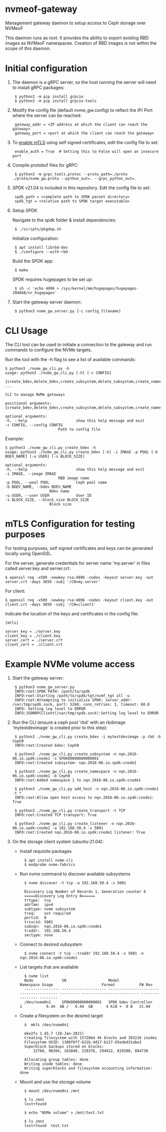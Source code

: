 # nvmeof-gateway

Management gateway daemon to setup access to Ceph storage over NVMeoF 

This daemon runs as root. It provides the ability to export existing RBD images as NVMeoF namespaces. Creation of RBD images is not within the scope of this daemon.

# Initial configuration

1. The daemon is a gRPC server, so the host running the server will need to install gRPC packages:

		$ python3 -m pip install grpcio
		$ python3 -m pip install grpcio-tools
		
2. Modify the config file (default nvme_gw.config) to reflect the IP/ Port where the server can be reached:

		gateway_addr = <IP address at which the client can reach the gateway>
		gateway_port = <port at which the client can reach the gateway>
	
3. To [enable mTLS](#mtls-configuration-for-testing-purposes) using self signed certificates, edit the config file to set:

		enable_auth = True  # Setting this to False will open an insecure port		

4. Compile protobuf files for gRPC:
		
	    $ python3 -m grpc_tools.protoc --proto_path=./proto ./proto/nvme_gw.proto --python_out=. --grpc_python_out=.   

5. SPDK v21.04 is included in this repository. Edit the config file to set:

		spdk_path = <complete path to SPDK parent directory>
		spdk_tgt = <relative path to SPDK target executable>

6. Setup SPDK

	Navigate to the spdk folder & install dependencies:

		$ ./scripts/pkgdep.sh

	Initialize configuration:

		$ apt install librbd-dev
		$ ./configure --with-rbd

	Build the SPDK app:

	    $ make

	SPDK requires hugepages to be set up:

		$ sh -c 'echo 4096 > /sys/kernel/mm/hugepages/hugepages-2048kB/nr_hugepages'

7. Start the gateway server daemon:
		
		$ python3 nvme_gw_server.py [-c config_filename]


# CLI Usage

The CLI tool can be used to initiate a connection to the gateway and run commands to configure the NVMe targets. 

Run the tool with the -h flag to see a list of available commands:
	
	$ python3 ./nvme_gw_cli.py -h
	usage: python3 ./nvme_gw_cli.py [-h] [-c CONFIG]
			{create_bdev,delete_bdev,create_subsystem,delete_subsystem,create_namespace,delete_namespace,add_host,delete_host,create_transport,create_listener,delete_listener,get_subsystems} ...

	CLI to manage NVMe gateways

	positional arguments:
	{create_bdev,delete_bdev,create_subsystem,delete_subsystem,create_namespace,delete_namespace,add_host,delete_host,create_transport,create_listener,delete_listener,get_subsystems}

	optional arguments:
	-h, --help            			show this help message and exit
	-c CONFIG, --config CONFIG
			      			Path to config file

Example:

	$ python3 ./nvme_gw_cli.py create_bdev -h
	usage: python3 ./nvme_gw_cli.py create_bdev [-h] -i IMAGE -p POOL [-b BDEV_NAME] [-u USER] [-s BLOCK_SIZE]

	optional arguments:
	-h, --help            			show this help message and exit
	-i IMAGE, --image IMAGE
			      			RBD image name
	-p POOL, --pool POOL  			Ceph pool name
	-b BDEV_NAME, --bdev BDEV_NAME
						Bdev name
	-u USER, --user USER  			User ID
	-s BLOCK_SIZE, --block_size BLOCK_SIZE
						Block size

# mTLS Configuration for testing purposes

For testing purposes, self signed certificates and keys can be generated locally using OpenSSL.

For the server, generate credentials for server name 'my.server' in files called server.key and server.crt:

  	$ openssl req -x509 -newkey rsa:4096 -nodes -keyout server.key -out server.crt -days 3650 -subj '/CN=my.server'

For client:

  	$ openssl req -x509 -newkey rsa:4096 -nodes -keyout client.key -out client.crt -days 3650 -subj '/CN=client1'

Indicate the location of the keys and certificates in the config file:

	[mtls]

	server_key = ./server.key
	client_key = ./client.key
	server_cert = ./server.crt
	client_cert = ./client.crt

# Example NVMe volume access

1. Start the gateway server:

		$ python3 nvme_gw_server.py
		INFO:root:SPDK PATH: /path/to/spdk
		INFO:root:Starting /path/to/spdk/tgt/nvmf_tgt all -u
		INFO:root:Attempting to initialize SPDK: server_addr: /var/tmp/spdk.sock, port: 5260, conn_retries: 3, timeout: 60.0
		INFO: Setting log level to ERROR
		INFO:JSONRPCClient(/var/tmp/spdk.sock):Setting log level to ERROR


2. Run the CLI (ensure a ceph pool 'rbd' with an rbdimage 'mytestdevimage' is created prior to this step):

		$ python3 ./nvme_gw_cli.py create_bdev -i mytestdevimage -p rbd -b Ceph0
		INFO:root:Created bdev: Ceph0
		
		$ python3 ./nvme_gw_cli.py create_subsystem -n nqn.2016-06.io.spdk:cnode1 -s SPDK00000000000001
		INFO:root:Created subsystem: nqn.2016-06.io.spdk:cnode1
		
		$ python3 ./nvme_gw_cli.py create_namespace -n nqn.2016-06.io.spdk:cnode1 -b Ceph0
		INFO:root:Added namespace 1 to nqn.2016-06.io.spdk:cnode1
		
		$ python3 ./nvme_gw_cli.py add_host -n nqn.2016-06.io.spdk:cnode1 -t *
		INFO:root:Allow open host access to nqn.2016-06.io.spdk:cnode1: True
		
		$ python3 ./nvme_gw_cli.py create_transport -t TCP
		INFO:root:Created TCP transport: True
		
		$ python3 ./nvme_gw_cli.py create_listener -n nqn.2016-06.io.spdk:cnode1 -a 192.168.50.4 -s 5001
		INFO:root:Created nqn.2016-06.io.spdk:cnode1 listener: True

3. On the storage client system (ubuntu-21.04):

	- Install requisite packages

			$ apt install nvme-cli 
			$ modprobe nvme-fabrics

	- Run nvme command to discover available subsystems

			$ nvme discover -t tcp -a 192.168.50.4 -s 5001

			Discovery Log Number of Records 1, Generation counter 6
			=====Discovery Log Entry 0======
			trtype:  tcp
			adrfam:  ipv4
			subtype: nvme subsystem
			treq:    not required
			portid:  0
			trsvcid: 5001
			subnqn:  nqn.2016-06.io.spdk:cnode1
			traddr:  192.168.50.4
			sectype: none

	- Connect to desired subsystem

			$ nvme connect -t tcp --traddr 192.168.50.4 -s 5001 -n nqn.2016-06.io.spdk:cnode1

	- List targets that are available

			$ nvme list
			Node             SN                   Model                                    Namespace Usage                      Format           FW Rev
			---------------- -------------------- ---------------------------------------- --------- -------------------------- ---------------- --------
			/dev/nvme0n1     SPDK00000000000001   SPDK bdev Controller                     1           6.44  GB /   6.44  GB      4 KiB +  0 B   21.04

	- Create a filesystem on the desired target

			$  mkfs /dev/nvme0n1

			mke2fs 1.45.7 (28-Jan-2021)
			Creating filesystem with 1572864 4k blocks and 393216 inodes
			Filesystem UUID: 1308f6ff-621b-4d17-b127-65eded31abe2
			Superblock backups stored on blocks:
				32768, 98304, 163840, 229376, 294912, 819200, 884736

			Allocating group tables: done
			Writing inode tables: done
			Writing superblocks and filesystem accounting information: done

	- Mount and use the storage volume

			$ mount /dev/nvme0n1 /mnt

			$ ls /mnt
			lost+found

			$ echo "NVMe volume" > /mnt/test.txt

			$ ls /mnt
			lost+found  test.txt
			
